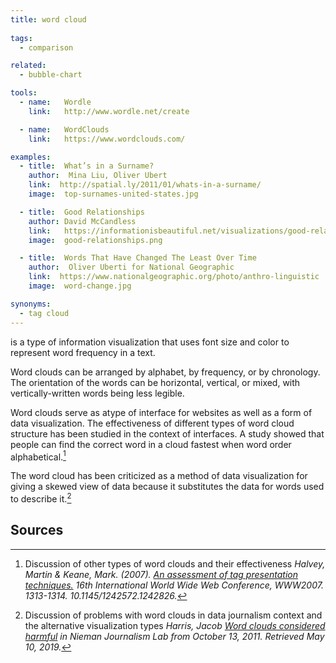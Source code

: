 ```yaml
---
title: word cloud
  
tags:
  - comparison

related:
  - bubble-chart

tools:
  - name:   Wordle
    link:   http://www.wordle.net/create

  - name:   WordClouds
    link:   https://www.wordclouds.com/

examples:
  - title:  What’s in a Surname?
    author:  Mina Liu, Oliver Ubert
    link:  http://spatial.ly/2011/01/whats-in-a-surname/
    image:  top-surnames-united-states.jpg

  - title:  Good Relationships
    author: David McCandless
    link:   https://informationisbeautiful.net/visualizations/good-relationtips-most-commonly-given-relationship-advice
    image:  good-relationships.png

  - title:  Words That Have Changed The Least Over Time
    author:  Oliver Uberti for National Geographic
    link:  https://www.nationalgeographic.org/photo/anthro-linguistic
    image:  word-change.jpg

synonyms: 
  - tag cloud
---
```


is a type of information visualization that uses font size and color to represent word frequency in a text. 

<!--more-->
Word clouds can be arranged by alphabet, by frequency, or by chronology. The orientation of the words can be horizontal, vertical, or mixed, with vertically-written words being less legible.

Word clouds serve as atype of interface for websites as well as a form of data visualization. The effectiveness of different types of word cloud structure has been studied in the context of interfaces. A study showed that people can find the correct word in a cloud fastest when word order alphabetical.[^halvey]


The word cloud has been criticized as a method of data visualization for giving a skewed view of data because it substitutes the data for words used to describe it.[^harris]
## Sources
[^halvey]: Discussion of other types of word clouds and their effectiveness *Halvey, Martin & Keane, Mark. (2007). [An assessment of tag presentation techniques.](http://www2007.org/htmlposters/poster988/) 16th International World Wide Web Conference, WWW2007. 1313-1314. 10.1145/1242572.1242826.*
[^harris]: Discussion of problems with word clouds in data journalism context and the alternative visualization types *Harris, Jacob [Word clouds considered harmful](https://www.labor.ucla.edu/wp-content/uploads/2015/03/word-clouds-harmful.pdf) in Nieman Journalism Lab from October 13, 2011. Retrieved May 10, 2019.*
